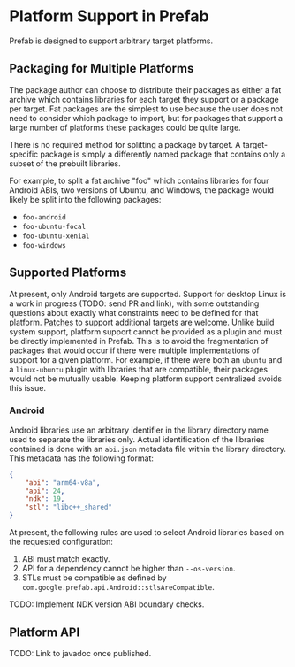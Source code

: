 # Platform Support in Prefab

Prefab is designed to support arbitrary target platforms.

## Packaging for Multiple Platforms

The package author can choose to distribute their packages as either a fat
archive which contains libraries for each target they support or a package per
target. Fat packages are the simplest to use because the user does not need to
consider which package to import, but for packages that support a large number
of platforms these packages could be quite large.

There is no required method for splitting a package by target. A target-specific
package is simply a differently named package that contains only a subset of the
prebuilt libraries.

For example, to split a fat archive "foo" which contains libraries for four
Android ABIs, two versions of Ubuntu, and Windows, the package would likely be
split into the following packages:

* `foo-android`
* `foo-ubuntu-focal`
* `foo-ubuntu-xenial`
* `foo-windows`

## Supported Platforms

At present, only Android targets are supported. Support for desktop Linux is a
work in progress (TODO: send PR and link), with some outstanding questions about
exactly what constraints need to be defined for that platform. [Patches] to
support additional targets are welcome. Unlike build system support, platform
support cannot be provided as a plugin and must be directly implemented in
Prefab. This is to avoid the fragmentation of packages that would occur if there
were multiple implementations of support for a given platform. For example, if
there were both an `ubuntu` and a `linux-ubuntu` plugin with libraries that are
compatible, their packages would not be mutually usable. Keeping platform
support centralized avoids this issue.

[Patches]: https://github.com/google/prefab/blob/master/CONTRIBUTING.md

### Android

Android libraries use an arbitrary identifier in the library directory name used
to separate the libraries only. Actual identification of the libraries contained
is done with an `abi.json` metadata file within the library directory. This
metadata has the following format:

```json
{
    "abi": "arm64-v8a",
    "api": 24,
    "ndk": 19,
    "stl": "libc++_shared"
}
```

At present, the following rules are used to select Android libraries based on
the requested configuration:

1. ABI must match exactly.
2. API for a dependency cannot be higher than `--os-version`.
3. STLs must be compatible as defined by
   `com.google.prefab.api.Android::stlsAreCompatible`.

TODO: Implement NDK version ABI boundary checks.

## Platform API

TODO: Link to javadoc once published.
